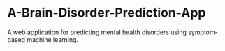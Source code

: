 # A-Brain-Disorder-Prediction-App
A web application for predicting mental health disorders using symptom-based machine learning.
